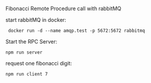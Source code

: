 
Fibonacci Remote Procedure call with rabbitMQ

start rabbitMQ in docker:
```
 docker run -d --name amqp.test -p 5672:5672 rabbitmq
```

Start the RPC Server:
```
npm run server
```

request one fibonacci digit:
```
npm run client 7
```
